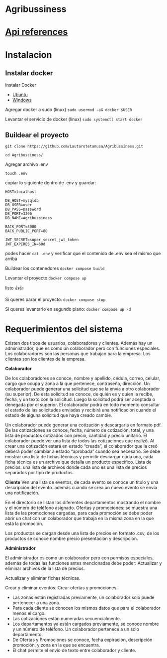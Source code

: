 # Agribussiness

# [Api references](https://cronos-software.stoplight.io/docs/agribussiness/branches/main/pgbrbcgazs2m9-agribussiness-api-rest)

# Instalacion

## Instalar docker

Instalar Docker 

* [Ubuntu](https://docs.docker.com/engine/install/ubuntu/)
* [Windows](https://docs.docker.com/desktop/install/windows-install/)

Agregar docker a sudo (linux)
`sudo usermod -aG docker $USER`

Levantar el servicio de docker (linux)
`sudo systemctl start docker`

## Buildear el proyecto

`git clone https://github.com/Lautarotetamusa/Agribussiness.git`

`cd Agribussiness/`

Agregar archivo .env

`touch .env`

copiar lo siguiente dentro de .env y guardar:

```properties
HOST=localhost

DB_HOST=mysqldb
DB_USER=user
DB_PASS=password
DB_PORT=3306
DB_NAME=Agribussiness

BACK_PORT=3000
BACK_PUBLIC_PORT=80

JWT_SECRET=super_secret_jwt_token
JWT_EXPIRES_IN=60d
```

podes hacer `cat .env` y verificar que el contenido de .env sea el mismo que arriba

Buildear los contenedores
`docker compose build`

Levantar el proyecto
`docker compose up`

listo 👍👍

Si queres parar el proyecto: `docker compose stop`

Si queres levantarlo en segundo plano: `docker compose up -d`

# Requerimientos del sistema

Existen dos tipos de usuarios, colaboradores y clientes. Además hay un administrador, que es como un colaborador pero con funciones especiales. Los colaboradores son las personas que trabajan para la empresa. Los clientes son los clientes de la empresa.

**Colaborador**

De los colaboradores se conoce, nombre y apellido, cédula, correo, celular, cargo que ocupa y zona a la que pertenece, contraseña, dirección. Un colaborador puede generar una solicitud que se la envía a otro colaborador (su superior). De esta solicitud se conoce, de quién es y quien la recibe, fecha, y un texto con la solicitud. Luego la solicitud podrá ser aceptada o denegada por el superior. El colaborador podrá en todo momento consultar el estado de las solicitudes enviadas y recibirá una notificación cuando el estado de alguna solicitud que haya creado cambie.

Un colaborador puede generar una cotización y descargarla en formato pdf. De las cotizaciones se conoce, fecha, número de cotización, total, y una lista de productos cotizados con precio, cantidad y precio unitario. El colaborador puede ver una lista de todos las cotizaciones que realizó. Al crear una cotización estará en estado “creada”, el colaborador que la creó deberá poder cambiar a estado “aprobada” cuando sea necesario.
Se debe mostrar una lista de fichas técnicas y permitir descargar cada una, cada ficha técnica es un archivo que detalla un producto específico.
Lista de precios: una lista de archivos donde cada uno es una lista de precios separados por tipo de productos.

**Cliente**
Ven una lista de eventos, de cada evento se conoce un título y una descripción del evento. además cuando se crea un nuevo evento se envía una notificación.

En el directorio se listan los diferentes departamentos mostrando el nombre y el número de teléfono asignado.
Ofertas y promociones: se muestra una lista de las promociones cargadas, para cada promoción se debe poder abrir un chat con un colaborador que trabaja en la misma zona en la que está la promoción.

Los productos se cargan desde una lista de precios en formato .csv, de los productos se conoce nombre precio presentación y descripción.

**Administrador**

El administrador es como un colaborador pero con permisos especiales, además de todas las funciones antes mencionadas debe poder:
Actualizar y eliminar archivos de la lista de precios.

Actualizar y eliminar fichas técnicas.

Crear y eliminar eventos.
Crear ofertas y promociones.

* Las zonas están registradas previamente, un colaborador solo puede pertenecer a una zona.
* Para cada cliente se conocen los mismos datos que para el colaborador menos el cargo.
* Las cotizaciones están numeradas secuencialmente.
* Los departamentos ya están cargados previamente, se conoce nombre y un número de teléfono. Un colaborador pertenece a un solo departamento.
* De Ofertas y Promociones se conoce, fecha expiración, descripción promoción, y zona en la que se encuentra.
* El chat permite el envío de texto entre colaborador y cliente.
